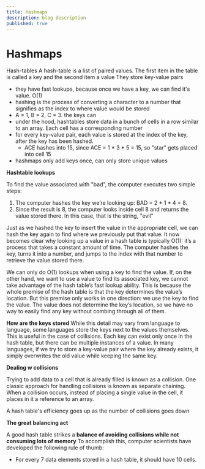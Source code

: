 ```yaml
---
title: Hashmaps
description: blog description
published: true
---
```


# Hashmaps

Hash-tables
A hash-table is a list of paired values. The first item in the table is called a key and the second item a value
They store key-value pairs
- they have fast lookups, because once we have a key, we can find it's value. O(1)
- hashing is the process of converting a character to a number that signifies as the index to where value would be stored
- A = 1, B = 2, C = 3. the keys can
- under the hood, hashtables store data in a bunch of cells in a row similar to an array. Each cell has a corresponding number
- for every key-value pair, each value is stored at the index of the key, after the key has been hashed.
	- ACE hashes into 15, since ACE = 1 * 3 * 5 = 15, so "star" gets placed into cell 15
- hashmaps only add keys once, can only store unique values

**Hashtable lookups**

To find the value associated with "bad", the computer executes two simple steps: 
1. The computer hashes the key we’re looking up: BAD = 2 * 1 * 4 = 8. 
2. Since the result is 8, the computer looks inside cell 8 and returns the value stored there. In this case, that is the string, "evil"

Just as we hashed the key to insert the value in the appropriate cell, we can hash the key again to find where we previously put that value.
It now becomes clear why looking up a value in a hash table is typically O(1): it’s a process that takes a constant amount of time. The computer hashes the key, turns it into a number, and jumps to the index with that number to retrieve the value stored there.

We can only do O(1) lookups when using a key to find the value. If, on the other hand, we want to use a value to find its associated key, we cannot take advantage of the hash table’s fast lookup ability.
This is because the whole premise of the hash table is that the key determines the value’s location. But this premise only works in one direction: we use the key to find the value. The value does not determine the key’s location, so we have no way to easily find any key without combing through all of them.

**How are the keys stored**
While this detail may vary from language to language, some languages store the keys next to the values themselves. This is useful in the case of collisions. Each key can exist only once in the hash table, but there can be multiple instances of a value.
In many languages, if we try to store a key-value pair where the key already exists, it simply overwrites the old value while keeping the same key.

**Dealing w collisions**

Trying to add data to a cell that is already filled is known as a collision. One classic approach for handling collisions is known as separate chaining. When a collision occurs, instead of placing a single value in the cell, it places in it a reference to an array.

A hash table's efficiency goes up as the number of collisions goes down

**The great balancing act**

A good hash table strikes a **balance of avoiding collisions while not consuming lots of memory**
To accomplish this, computer scientists have developed the following rule of thumb: 
- For every 7 data elements stored in a hash table, it should have 10 cells.
